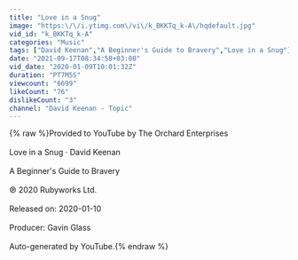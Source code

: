 ```yaml
---
title: "Love in a Snug"
image: "https:\/\/i.ytimg.com\/vi\/k_BKKTq_k-A\/hqdefault.jpg"
vid_id: "k_BKKTq_k-A"
categories: "Music"
tags: ["David Keenan","A Beginner's Guide to Bravery","Love in a Snug"]
date: "2021-09-17T08:34:58+03:00"
vid_date: "2020-01-09T10:01:32Z"
duration: "PT7M5S"
viewcount: "6699"
likeCount: "76"
dislikeCount: "3"
channel: "David Keenan - Topic"
---
```

{% raw %}Provided to YouTube by The Orchard Enterprises<br /><br />Love in a Snug · David Keenan<br /><br />A Beginner's Guide to Bravery<br /><br />℗ 2020 Rubyworks Ltd.<br /><br />Released on: 2020-01-10<br /><br />Producer: Gavin Glass<br /><br />Auto-generated by YouTube.{% endraw %}
